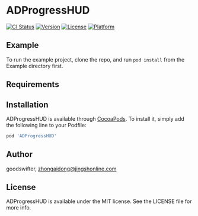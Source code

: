 # ADProgressHUD

[![CI Status](https://img.shields.io/travis/goodswifter/ADProgressHUD.svg?style=flat)](https://travis-ci.org/goodswifter/ADProgressHUD)
[![Version](https://img.shields.io/cocoapods/v/ADProgressHUD.svg?style=flat)](https://cocoapods.org/pods/ADProgressHUD)
[![License](https://img.shields.io/cocoapods/l/ADProgressHUD.svg?style=flat)](https://cocoapods.org/pods/ADProgressHUD)
[![Platform](https://img.shields.io/cocoapods/p/ADProgressHUD.svg?style=flat)](https://cocoapods.org/pods/ADProgressHUD)

## Example

To run the example project, clone the repo, and run `pod install` from the Example directory first.

## Requirements

## Installation

ADProgressHUD is available through [CocoaPods](https://cocoapods.org). To install
it, simply add the following line to your Podfile:

```ruby
pod 'ADProgressHUD'
```

## Author

goodswifter, zhongaidong@jingshonline.com

## License

ADProgressHUD is available under the MIT license. See the LICENSE file for more info.
